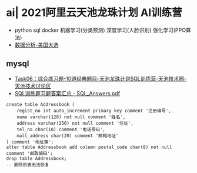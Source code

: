 # ai| 2021阿里云天池龙珠计划 AI训练营

- python sql docker 机器学习(分类预测) 深度学习(人脸识别) 强化学习(PPO算法)
- [数据分析-美国大选](https://tianchi.aliyun.com/notebook-ai/home#notebookLabId=149877&notebookType=ALL&isHelp=false&operaType=5)

## mysql

- [Task06：综合练习题-10道经典题目-天池龙珠计划SQL训练营-天池技术圈-天池技术讨论区](https://tianchi.aliyun.com/forum/postDetail?postId=170359)
- [SQL训练题习题答案汇总 - SQL_Answers.pdf](chrome-extension://oikmahiipjniocckomdccmplodldodja/pdf-viewer/web/viewer.html?file=http%3A%2F%2Ftianchi-media.oss-cn-beijing.aliyuncs.com%2Fdragonball%2FSQL%2Fother%2FSQL_Answers.pdf)

```mysql
create table Addressbook (
    regist_no int auto_increment primary key comment '注册编号',
    name varchar(128) not null comment '姓名',
    address varchar(256) not null comment '住址',
    tel_no char(10) comment '电话号码',
    mall_address char(20) comment '邮箱地址'
) comment '地址簿';
alter table Addressbook add column postal_code char(8) not null comment '邮政编码';
drop table Addressbook;
-- 删除的表无法恢复
```
